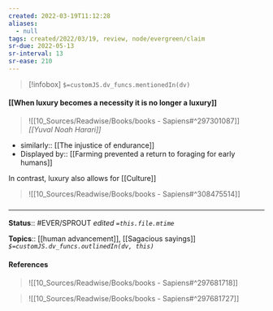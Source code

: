 ```yaml
---
created: 2022-03-19T11:12:28 
aliases:
  - null
tags: created/2022/03/19, review, node/evergreen/claim
sr-due: 2022-05-13
sr-interval: 13
sr-ease: 210
---
```

> [!infobox]
`$=customJS.dv_funcs.mentionedIn(dv)`

#### [[When luxury becomes a necessity it is no longer a luxury]] 

> ![[10_Sources/Readwise/Books/books - Sapiens#^297301087]]
> <Cite>[[Yuval Noah Harari]]</Cite>

- similarly:: [[The injustice of endurance]]
- Displayed by:: [[Farming prevented a return to foraging for early humans]]

In contrast, luxury also allows for [[Culture]]
> ![[10_Sources/Readwise/Books/books - Sapiens#^308475514]]

### <hr class="footnote"/>

**Status**:: #EVER/SPROUT 
*edited `=this.file.mtime`*

**Topics**:: [[human advancement]], [[Sagacious sayings]]
*`$=customJS.dv_funcs.outlinedIn(dv, this)`*

#### References

> ![[10_Sources/Readwise/Books/books - Sapiens#^297681718]]


> ![[10_Sources/Readwise/Books/books - Sapiens#^297681727]]
